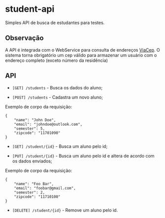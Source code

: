 # student-api
Simples API de busca de estudantes para testes.

## Observação
A API é integrada com o WebService para consulta de endereços [ViaCep](https://viacep.com.br/). O sistema torna obrigatório um cep válido para armazenar um usuário com o endereço completo (exceto número da residência)

## API

- `[GET] /students` - Busca os dados do aluno;

- `[POST] /students` - Cadastra um novo aluno;

Exemplo de corpo da requisição:
```
{
    "name": "John Doe",
    "email": "johndoe@outlook.com",
    "semester": 5,
    "zipcode": "11701090"
}
```
- `[GET] /student/{id}` - Busca um aluno pelo id;

- `[PUT] /student/{id}` - Busca um aluno pelo id e altera de acordo com os dados enviados;

Exemplo de corpo da requisição:
```
{
    "name": "Foo Bar",
    "email": "foobar@gmail.com",
    "semester": 2,
    "zipcode": "11710100"
}
```

- `[DELETE] /student/{id}` - Remove um aluno pelo id.
